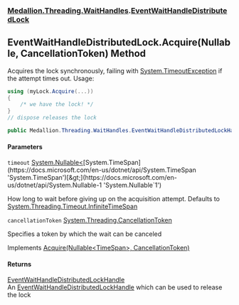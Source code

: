 ### [Medallion.Threading.WaitHandles](0cv6wmZCIva5FK3cOR8t5g.md 'Medallion.Threading.WaitHandles').[EventWaitHandleDistributedLock](LMZafb40QNKPqmMgiWZRCw.md 'Medallion.Threading.WaitHandles.EventWaitHandleDistributedLock')

## EventWaitHandleDistributedLock.Acquire(Nullable<TimeSpan>, CancellationToken) Method

Acquires the lock synchronously, failing with [System.TimeoutException](https://docs.microsoft.com/en-us/dotnet/api/System.TimeoutException 'System.TimeoutException') if the attempt times out. Usage:   
  
```csharp  
using (myLock.Acquire(...))  
{  
    /* we have the lock! */  
}  
// dispose releases the lock  
```

```csharp
public Medallion.Threading.WaitHandles.EventWaitHandleDistributedLockHandle Acquire(System.Nullable<System.TimeSpan> timeout=null, System.Threading.CancellationToken cancellationToken=default(System.Threading.CancellationToken));
```
#### Parameters

<a name='Medallion.Threading.WaitHandles.EventWaitHandleDistributedLock.Acquire(System.Nullable_System.TimeSpan_,System.Threading.CancellationToken).timeout'></a>

`timeout` [System.Nullable&lt;](https://docs.microsoft.com/en-us/dotnet/api/System.Nullable-1 'System.Nullable`1')[System.TimeSpan](https://docs.microsoft.com/en-us/dotnet/api/System.TimeSpan 'System.TimeSpan')[&gt;](https://docs.microsoft.com/en-us/dotnet/api/System.Nullable-1 'System.Nullable`1')

How long to wait before giving up on the acquisition attempt. Defaults to [System.Threading.Timeout.InfiniteTimeSpan](https://docs.microsoft.com/en-us/dotnet/api/System.Threading.Timeout.InfiniteTimeSpan 'System.Threading.Timeout.InfiniteTimeSpan')

<a name='Medallion.Threading.WaitHandles.EventWaitHandleDistributedLock.Acquire(System.Nullable_System.TimeSpan_,System.Threading.CancellationToken).cancellationToken'></a>

`cancellationToken` [System.Threading.CancellationToken](https://docs.microsoft.com/en-us/dotnet/api/System.Threading.CancellationToken 'System.Threading.CancellationToken')

Specifies a token by which the wait can be canceled

Implements [Acquire(Nullable&lt;TimeSpan&gt;, CancellationToken)](https://docs.microsoft.com/en-us/dotnet/api/Medallion.Threading.IDistributedLock.Acquire#Medallion_Threading_IDistributedLock_Acquire_System_Nullable{System_TimeSpan},System_Threading_CancellationToken_ 'Medallion.Threading.IDistributedLock.Acquire(System.Nullable{System.TimeSpan},System.Threading.CancellationToken)')

#### Returns
[EventWaitHandleDistributedLockHandle](ZmMZk+Ogw3TEy3Qj+BHNOg.md 'Medallion.Threading.WaitHandles.EventWaitHandleDistributedLockHandle')  
An [EventWaitHandleDistributedLockHandle](ZmMZk+Ogw3TEy3Qj+BHNOg.md 'Medallion.Threading.WaitHandles.EventWaitHandleDistributedLockHandle') which can be used to release the lock